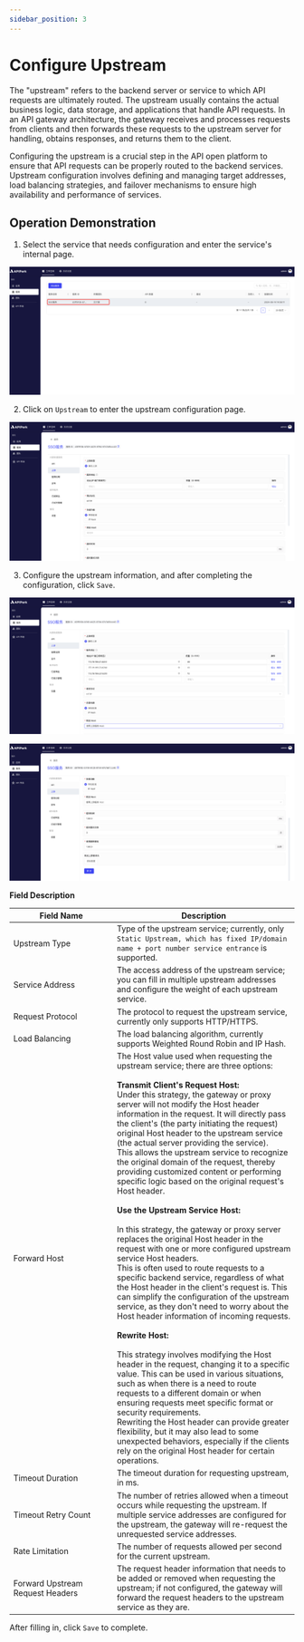 ```yaml
---
sidebar_position: 3
---
```


# Configure Upstream

The "upstream" refers to the backend server or service to which API requests are ultimately routed. The upstream usually contains the actual business logic, data storage, and applications that handle API requests. In an API gateway architecture, the gateway receives and processes requests from clients and then forwards these requests to the upstream server for handling, obtains responses, and returns them to the client.

Configuring the upstream is a crucial step in the API open platform to ensure that API requests can be properly routed to the backend services. Upstream configuration involves defining and managing target addresses, load balancing strategies, and failover mechanisms to ensure high availability and performance of services.

## Operation Demonstration

1. Select the service that needs configuration and enter the service's internal page.

![](../../tutorials/service/images/2024-08-14/cf9e5cd3b52f3977f4e5503e01234a4e538d9d9c1433c2ed9294e7de4afd00e5.png)  

2. Click on `Upstream` to enter the upstream configuration page.

![](../../tutorials/service/images/2024-08-14/d570bc5e464539010e542ddc88602fbcd94d6dbc14d01809908a220d32341b91.png)  

3. Configure the upstream information, and after completing the configuration, click `Save`.

![](../../tutorials/service/images/2024-08-14/7dd546e21086267638ee1c14d83a42e3cc9ba0e88de8b82b6a3b85e7a1baa386.png)  

![](../../tutorials/service/images/2024-08-14/772f53c2f1cadef9e666cb7135f2e79b2b90db23c76bfdcc23e819425619d395.png)  

**Field Description**

<table><thead><tr><th width="169">Field Name</th><th>Description</th></tr></thead><tbody><tr><td>Upstream Type</td><td>Type of the upstream service; currently, only <code>Static Upstream, which has fixed IP/domain name + port number service entrance</code> is supported.</td></tr><tr><td>Service Address</td><td>The access address of the upstream service; you can fill in multiple upstream addresses and configure the weight of each upstream service.</td></tr><tr><td>Request Protocol</td><td>The protocol to request the upstream service, currently only supports HTTP/HTTPS.</td></tr><tr><td>Load Balancing</td><td>The load balancing algorithm, currently supports Weighted Round Robin and IP Hash.</td></tr><tr><td>Forward Host</td><td>The Host value used when requesting the upstream service; there are three options:<br/><br/><b>Transmit Client's Request Host:</b><br/>Under this strategy, the gateway or proxy server will not modify the Host header information in the request. It will directly pass the client's (the party initiating the request) original Host header to the upstream service (the actual server providing the service). <br/>This allows the upstream service to recognize the original domain of the request, thereby providing customized content or performing specific logic based on the original request's Host header.<br/><br/><b>Use the Upstream Service Host:</b><br/><br/>In this strategy, the gateway or proxy server replaces the original Host header in the request with one or more configured upstream service Host headers. <br/>This is often used to route requests to a specific backend service, regardless of what the Host header in the client's request is. This can simplify the configuration of the upstream service, as they don't need to worry about the Host header information of incoming requests.<br/><br/><b>Rewrite Host:</b><br/><br/>This strategy involves modifying the Host header in the request, changing it to a specific value. This can be used in various situations, such as when there is a need to route requests to a different domain or when ensuring requests meet specific format or security requirements. <br/>Rewriting the Host header can provide greater flexibility, but it may also lead to some unexpected behaviors, especially if the clients rely on the original Host header for certain operations.</td></tr><tr><td>Timeout Duration</td><td>The timeout duration for requesting upstream, in ms.</td></tr><tr><td>Timeout Retry Count</td><td>The number of retries allowed when a timeout occurs while requesting the upstream. If multiple service addresses are configured for the upstream, the gateway will re-request the unrequested service addresses.</td></tr><tr><td>Rate Limitation</td><td>The number of requests allowed per second for the current upstream.</td></tr><tr><td>Forward Upstream Request Headers</td><td>The request header information that needs to be added or removed when requesting the upstream; if not configured, the gateway will forward the request headers to the upstream service as they are.</td></tr></tbody></table>

After filling in, click `Save` to complete.